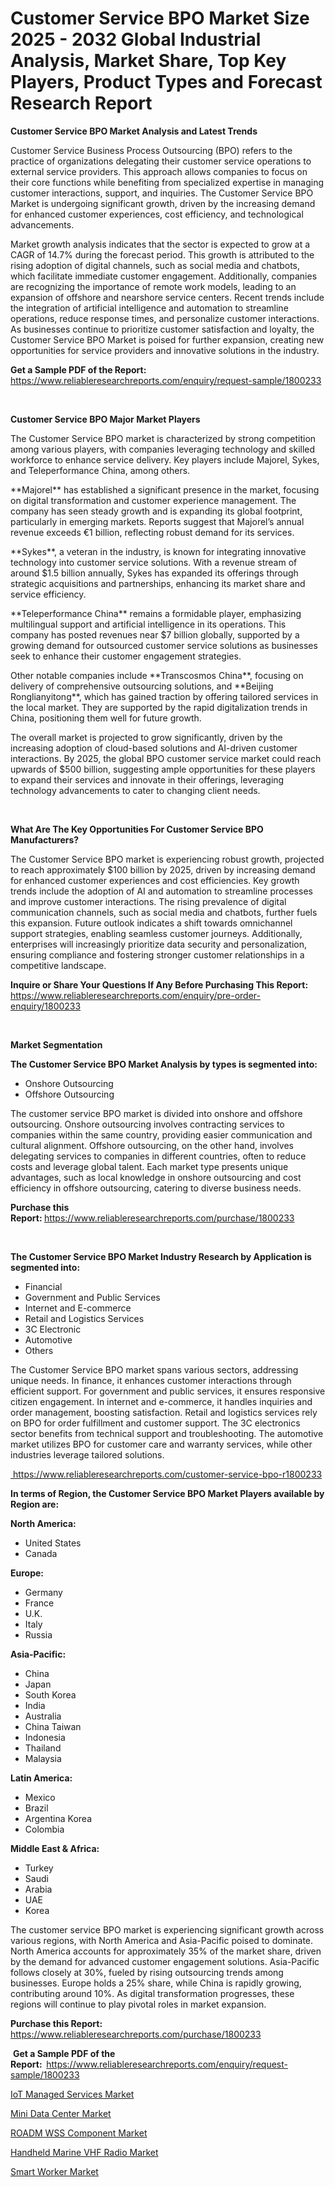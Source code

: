 <p><h1>Customer Service BPO Market Size 2025 - 2032 Global Industrial Analysis, Market Share, Top Key Players, Product Types and Forecast Research Report</h1></p><p><strong>Customer Service BPO Market Analysis and Latest Trends</strong></p>
<p><p>Customer Service Business Process Outsourcing (BPO) refers to the practice of organizations delegating their customer service operations to external service providers. This approach allows companies to focus on their core functions while benefiting from specialized expertise in managing customer interactions, support, and inquiries. The Customer Service BPO Market is undergoing significant growth, driven by the increasing demand for enhanced customer experiences, cost efficiency, and technological advancements.</p><p>Market growth analysis indicates that the sector is expected to grow at a CAGR of 14.7% during the forecast period. This growth is attributed to the rising adoption of digital channels, such as social media and chatbots, which facilitate immediate customer engagement. Additionally, companies are recognizing the importance of remote work models, leading to an expansion of offshore and nearshore service centers. Recent trends include the integration of artificial intelligence and automation to streamline operations, reduce response times, and personalize customer interactions. As businesses continue to prioritize customer satisfaction and loyalty, the Customer Service BPO Market is poised for further expansion, creating new opportunities for service providers and innovative solutions in the industry.</p></p>
<p><strong>Get a Sample PDF of the Report:&nbsp;</strong> <a href="https://www.reliableresearchreports.com/enquiry/request-sample/1800233?utm_campaign=123&utm_medium=2&utm_source=Github&utm_content=ia&utm_term=08042025&utm_id=customer-service-bpo">https://www.reliableresearchreports.com/enquiry/request-sample/1800233</a></p>
<p>&nbsp;</p>
<p><strong>Customer Service BPO Major Market Players</strong></p>
<p><p>The Customer Service BPO market is characterized by strong competition among various players, with companies leveraging technology and skilled workforce to enhance service delivery. Key players include Majorel, Sykes, and Teleperformance China, among others.</p><p>**Majorel** has established a significant presence in the market, focusing on digital transformation and customer experience management. The company has seen steady growth and is expanding its global footprint, particularly in emerging markets. Reports suggest that Majorel’s annual revenue exceeds €1 billion, reflecting robust demand for its services.</p><p>**Sykes**, a veteran in the industry, is known for integrating innovative technology into customer service solutions. With a revenue stream of around $1.5 billion annually, Sykes has expanded its offerings through strategic acquisitions and partnerships, enhancing its market share and service efficiency.</p><p>**Teleperformance China** remains a formidable player, emphasizing multilingual support and artificial intelligence in its operations. This company has posted revenues near $7 billion globally, supported by a growing demand for outsourced customer service solutions as businesses seek to enhance their customer engagement strategies.</p><p>Other notable companies include **Transcosmos China**, focusing on delivery of comprehensive outsourcing solutions, and **Beijing Ronglianyitong**, which has gained traction by offering tailored services in the local market. They are supported by the rapid digitalization trends in China, positioning them well for future growth.</p><p>The overall market is projected to grow significantly, driven by the increasing adoption of cloud-based solutions and AI-driven customer interactions. By 2025, the global BPO customer service market could reach upwards of $500 billion, suggesting ample opportunities for these players to expand their services and innovate in their offerings, leveraging technology advancements to cater to changing client needs.</p></p>
<p>&nbsp;</p>
<p><strong>What Are The Key Opportunities For Customer Service BPO Manufacturers?</strong></p>
<p><p>The Customer Service BPO market is experiencing robust growth, projected to reach approximately $100 billion by 2025, driven by increasing demand for enhanced customer experiences and cost efficiencies. Key growth trends include the adoption of AI and automation to streamline processes and improve customer interactions. The rising prevalence of digital communication channels, such as social media and chatbots, further fuels this expansion. Future outlook indicates a shift towards omnichannel support strategies, enabling seamless customer journeys. Additionally, enterprises will increasingly prioritize data security and personalization, ensuring compliance and fostering stronger customer relationships in a competitive landscape.</p></p>
<p><strong>Inquire or Share Your Questions If Any Before Purchasing This Report:</strong> <a href="https://www.reliableresearchreports.com/enquiry/pre-order-enquiry/1800233?utm_campaign=123&utm_medium=2&utm_source=Github&utm_content=ia&utm_term=08042025&utm_id=customer-service-bpo">https://www.reliableresearchreports.com/enquiry/pre-order-enquiry/1800233</a></p>
<p>&nbsp;</p>
<p><strong>Market Segmentation</strong></p>
<p><strong>The Customer Service BPO Market Analysis by types is segmented into:</strong></p>
<p><ul><li>Onshore Outsourcing</li><li>Offshore Outsourcing</li></ul></p>
<p><p>The customer service BPO market is divided into onshore and offshore outsourcing. Onshore outsourcing involves contracting services to companies within the same country, providing easier communication and cultural alignment. Offshore outsourcing, on the other hand, involves delegating services to companies in different countries, often to reduce costs and leverage global talent. Each market type presents unique advantages, such as local knowledge in onshore outsourcing and cost efficiency in offshore outsourcing, catering to diverse business needs.</p></p>
<p><strong>Purchase this Report:&nbsp;</strong><a href="https://www.reliableresearchreports.com/purchase/1800233?utm_campaign=123&utm_medium=2&utm_source=Github&utm_content=ia&utm_term=08042025&utm_id=customer-service-bpo">https://www.reliableresearchreports.com/purchase/1800233</a></p>
<p>&nbsp;</p>
<p><strong>The Customer Service BPO Market Industry Research by Application is segmented into:</strong></p>
<p><ul><li>Financial</li><li>Government and Public Services</li><li>Internet and E-commerce</li><li>Retail and Logistics Services</li><li>3C Electronic</li><li>Automotive</li><li>Others</li></ul></p>
<p><p>The Customer Service BPO market spans various sectors, addressing unique needs. In finance, it enhances customer interactions through efficient support. For government and public services, it ensures responsive citizen engagement. In internet and e-commerce, it handles inquiries and order management, boosting satisfaction. Retail and logistics services rely on BPO for order fulfillment and customer support. The 3C electronics sector benefits from technical support and troubleshooting. The automotive market utilizes BPO for customer care and warranty services, while other industries leverage tailored solutions.</p></p>
<p><a href="https://www.reliableresearchreports.com/customer-service-bpo-r1800233?utm_campaign=123&utm_medium=2&utm_source=Github&utm_content=ia&utm_term=08042025&utm_id=customer-service-bpo">&nbsp;https://www.reliableresearchreports.com/customer-service-bpo-r1800233</a></p>
<p><strong>In terms of Region, the Customer Service BPO Market Players available by Region are:</strong></p>
<p>
    <p> <strong> North America: </strong>
        <ul>
            <li>United States</li>
            <li>Canada</li>
        </ul>
        </p> 
    <p> <strong> Europe: </strong>
        <ul>
            <li>Germany</li>
            <li>France</li>
            <li>U.K.</li>
            <li>Italy</li>
            <li>Russia</li>
        </ul>
        </p> 
    <p> <strong> Asia-Pacific: </strong>
        <ul>
            <li>China</li>
            <li>Japan</li>
            <li>South Korea</li>
            <li>India</li>
            <li>Australia</li>
            <li>China Taiwan</li>
            <li>Indonesia</li>
            <li>Thailand</li>
            <li>Malaysia</li>
        </ul>
        </p> 
    <p> <strong> Latin America: </strong>
        <ul>
            <li>Mexico</li>
            <li>Brazil</li>
            <li>Argentina Korea</li>
            <li>Colombia</li>
        </ul>
        </p> 
    <p> <strong> Middle East & Africa: </strong>
        <ul>
            <li>Turkey</li>
            <li>Saudi</li>
            <li>Arabia</li>
            <li>UAE</li>
            <li>Korea</li>
        </ul>
    </p>
    </p>
<p><p>The customer service BPO market is experiencing significant growth across various regions, with North America and Asia-Pacific poised to dominate. North America accounts for approximately 35% of the market share, driven by the demand for advanced customer engagement solutions. Asia-Pacific follows closely at 30%, fueled by rising outsourcing trends among businesses. Europe holds a 25% share, while China is rapidly growing, contributing around 10%. As digital transformation progresses, these regions will continue to play pivotal roles in market expansion.</p></p>
<p><strong>Purchase this Report: </strong><a href="https://www.reliableresearchreports.com/purchase/1800233?utm_campaign=123&utm_medium=2&utm_source=Github&utm_content=ia&utm_term=08042025&utm_id=customer-service-bpo">https://www.reliableresearchreports.com/purchase/1800233</a></p>
<p>&nbsp;<strong>Get a Sample PDF of the Report:&nbsp;&nbsp;</strong><a href="https://www.reliableresearchreports.com/enquiry/request-sample/1800233?utm_campaign=123&utm_medium=2&utm_source=Github&utm_content=ia&utm_term=08042025&utm_id=customer-service-bpo">https://www.reliableresearchreports.com/enquiry/request-sample/1800233</a></p>
<p><strong></strong></p>
<p><p><a href="https://github.com/jugutstam/Market-Research-Report-List-1/blob/main/iot-managed-services-market.md?utm_campaign=123&utm_medium=2&utm_source=Github&utm_content=ia&utm_term=08042025&utm_id=customer-service-bpo">IoT Managed Services Market</a></p><p><a href="https://github.com/reahmmunises/Market-Research-Report-List-1/blob/main/mini-data-center-market.md?utm_campaign=123&utm_medium=2&utm_source=Github&utm_content=ia&utm_term=08042025&utm_id=customer-service-bpo">Mini Data Center Market</a></p><p><a href="https://github.com/siertnamba7u/Market-Research-Report-List-1/blob/main/roadm-wss-component-market.md?utm_campaign=123&utm_medium=2&utm_source=Github&utm_content=ia&utm_term=08042025&utm_id=customer-service-bpo">ROADM WSS Component Market</a></p><p><a href="https://github.com/pilukypalis/Market-Research-Report-List-1/blob/main/handheld-marine-vhf-radio-market.md?utm_campaign=123&utm_medium=2&utm_source=Github&utm_content=ia&utm_term=08042025&utm_id=customer-service-bpo">Handheld Marine VHF Radio Market</a></p><p><a href="https://github.com/zakkistuey/Market-Research-Report-List-1/blob/main/smart-worker-market.md?utm_campaign=123&utm_medium=2&utm_source=Github&utm_content=ia&utm_term=08042025&utm_id=customer-service-bpo">Smart Worker Market</a></p></p>